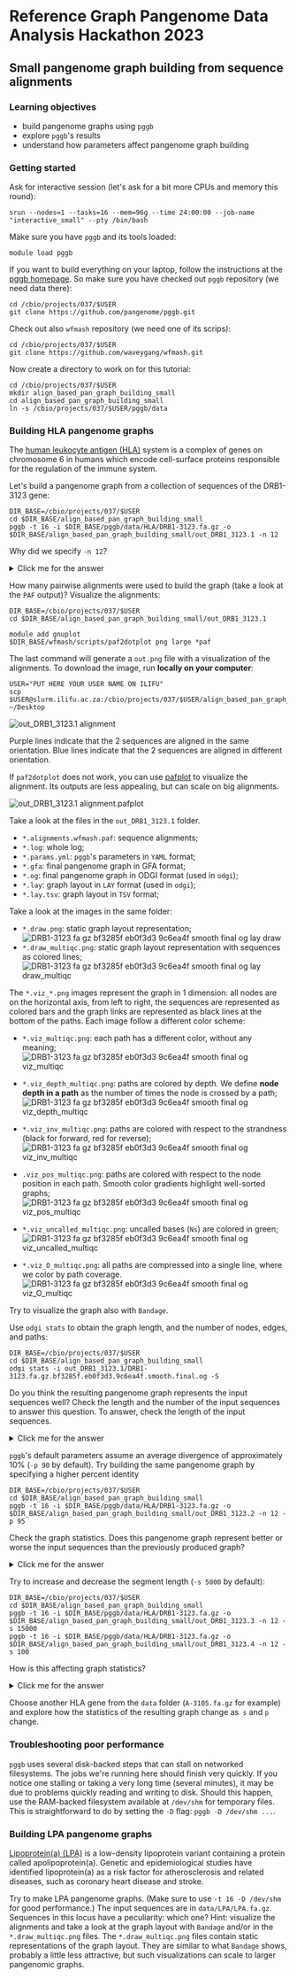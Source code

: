 # Reference Graph Pangenome Data Analysis Hackathon 2023

## Small pangenome graph building from sequence alignments

### Learning objectives

- build pangenome graphs using `pggb`
- explore `pggb`'s results
- understand how parameters affect pangenome graph building

### Getting started

Ask for interactive session (let's ask for a bit more CPUs and memory this round):

    srun --nodes=1 --tasks=16 --mem=96g --time 24:00:00 --job-name "interactive_small" --pty /bin/bash

Make sure you have `pggb` and its tools loaded:

    module load pggb

If you want to build everything on your laptop, follow the instructions at the [pggb homepage](https://github.com/pangenome/pggb#installation).
So make sure you have checked out `pggb` repository (we need data there):

    cd /cbio/projects/037/$USER
	git clone https://github.com/pangenome/pggb.git

Check out also `wfmash` repository (we need one of its scrips):

    cd /cbio/projects/037/$USER
    git clone https://github.com/waveygang/wfmash.git

Now create a directory to work on for this tutorial:

    cd /cbio/projects/037/$USER
	mkdir align_based_pan_graph_building_small
	cd align_based_pan_graph_building_small
	ln -s /cbio/projects/037/$USER/pggb/data

### Building HLA pangenome graphs

The [human leukocyte antigen (HLA)](https://en.wikipedia.org/wiki/Human_leukocyte_antigen) system is a complex of genes on chromosome 6 in humans which encode cell-surface proteins responsible for the regulation of the immune system.

Let's build a pangenome graph from a collection of sequences of the DRB1-3123 gene:

    DIR_BASE=/cbio/projects/037/$USER
    cd $DIR_BASE/align_based_pan_graph_building_small
    pggb -t 16 -i $DIR_BASE/pggb/data/HLA/DRB1-3123.fa.gz -o $DIR_BASE/align_based_pan_graph_building_small/out_DRB1_3123.1 -n 12

Why did we specify `-n 12`?

<details>
  <summary>Click me for the answer</summary>

This parameter is important for the graph normalization with `smoothxg`.
It is used to determine the right partial order alignment (POA) problem size for the multiple sequence alignments.
</details>

How many pairwise alignments were used to build the graph (take a look at the `PAF` output)? Visualize the alignments:

    DIR_BASE=/cbio/projects/037/$USER
    cd $DIR_BASE/align_based_pan_graph_building_small/out_DRB1_3123.1

    module add gnuplot
    $DIR_BASE/wfmash/scripts/paf2dotplot png large *paf

The last command will generate a `out.png` file with a visualization of the alignments.
To download the image, run **locally on your computer**:

    USER="PUT HERE YOUR USER NAME ON ILIFU"
    scp $USER@slurm.ilifu.ac.za:/cbio/projects/037/$USER/align_based_pan_graph_building_small/out_DRB1_3123.1/out.png ~/Desktop

![out_DRB1_3123.1 alignment](images/out.png)

Purple lines indicate that the 2 sequences are aligned in the same orientation.
Blue lines indicate that the 2 sequences are aligned in different orientation.

If `paf2dotplot` does not work, you can use [pafplot](https://github.com/ekg/pafplot) to visualize the alignment.
Its outputs are less appealing, but can scale on big alignments.

![out_DRB1_3123.1 alignment.pafplot](images/DRB1-3123.fa.gz.bf3285f.alignments.wfmash.paf.png)

Take a look at the files in the `out_DRB1_3123.1` folder.

- `*.alignments.wfmash.paf`: sequence alignments;
- `*.log`: whole log;
- `*.params.yml`: `pggb`'s parameters in `YAML` format;
- `*.gfa`: final pangenome graph in GFA format;
- `*.og`: final pangenome graph in ODGI format (used in `odgi`);
- `*.lay`: graph layout in `LAY` format (used in `odgi`);
- `*.lay.tsv`: graph layout in `TSV` format;

Take a look at the images in the same folder:
- `*.draw.png`: static graph layout representation;
  ![DRB1-3123 fa gz bf3285f eb0f3d3 9c6ea4f smooth final og lay draw](https://github.com/AndreaGuarracino/ReferenceGraphPangenomeDataAnalysisHackathon2023/assets/52487106/9128bfe7-e930-4b3b-8297-07618f0ee762)
- `*.draw_multiqc.png`: static graph layout representation with sequences as colored lines;
  ![DRB1-3123 fa gz bf3285f eb0f3d3 9c6ea4f smooth final og lay draw_multiqc](https://github.com/AndreaGuarracino/ReferenceGraphPangenomeDataAnalysisHackathon2023/assets/52487106/db31ad60-68b6-4820-a925-2ecf9590b439)

The `*.viz_*.png` images represent the graph in 1 dimension: all nodes are on the horizontal axis, from left to right,
the sequences are represented as colored bars and the graph links are represented as black lines at the bottom of the paths.
Each image follow a different color scheme:
- `*.viz_multiqc.png`: each path has a different color, without any meaning;
  ![DRB1-3123 fa gz bf3285f eb0f3d3 9c6ea4f smooth final og viz_multiqc](https://github.com/AndreaGuarracino/ReferenceGraphPangenomeDataAnalysisHackathon2023/assets/52487106/ac74e9eb-3ae7-40cf-9f57-f3f815e9e71e)

- `*.viz_depth_multiqc.png`: paths are colored by depth. We define **node depth in a path** as the number of times the node is crossed by a path;
  ![DRB1-3123 fa gz bf3285f eb0f3d3 9c6ea4f smooth final og viz_depth_multiqc](https://github.com/AndreaGuarracino/ReferenceGraphPangenomeDataAnalysisHackathon2023/assets/52487106/fbbd355d-36db-4e0a-9dbe-43b44af67d4c)

- `*.viz_inv_multiqc.png`: paths are colored with respect to the strandness (black for forward, red for reverse);
  ![DRB1-3123 fa gz bf3285f eb0f3d3 9c6ea4f smooth final og viz_inv_multiqc](https://github.com/AndreaGuarracino/ReferenceGraphPangenomeDataAnalysisHackathon2023/assets/52487106/e95bb038-56a6-4b5d-94fe-98a2a0cf854e)

- `.viz_pos_multiqc.png`: paths are colored with respect to the node position in each path. Smooth color gradients highlight well-sorted graphs;
  ![DRB1-3123 fa gz bf3285f eb0f3d3 9c6ea4f smooth final og viz_pos_multiqc](https://github.com/AndreaGuarracino/ReferenceGraphPangenomeDataAnalysisHackathon2023/assets/52487106/0beda634-cb2e-4c13-acdb-0871005f3c5a)

- `*.viz_uncalled_multiqc.png`: uncalled bases (`Ns`) are colored in green;
  ![DRB1-3123 fa gz bf3285f eb0f3d3 9c6ea4f smooth final og viz_uncalled_multiqc](https://github.com/AndreaGuarracino/ReferenceGraphPangenomeDataAnalysisHackathon2023/assets/52487106/53fc0155-d473-4ec9-891e-d1859d1caf3a)

- `*.viz_O_multiqc.png`: all paths are compressed into a single line, where we color by path coverage.
  ![DRB1-3123 fa gz bf3285f eb0f3d3 9c6ea4f smooth final og viz_O_multiqc](https://github.com/AndreaGuarracino/ReferenceGraphPangenomeDataAnalysisHackathon2023/assets/52487106/bb5331c1-8321-49de-86a2-7c8cbf6328aa)

Try to visualize the graph also with `Bandage`.

Use `odgi stats` to obtain the graph length, and the number of nodes, edges, and paths:

    DIR_BASE=/cbio/projects/037/$USER
    cd $DIR_BASE/align_based_pan_graph_building_small
    odgi stats -i out_DRB1_3123.1/DRB1-3123.fa.gz.bf3285f.eb0f3d3.9c6ea4f.smooth.final.og -S

Do you think the resulting pangenome graph represents the input sequences well?
Check the length and the number of the input sequences to answer this question.
To answer, check the length of the input sequences.

<details>
  <summary>Click me for the answer</summary>

The input sequences are ~13.6Kbp long, on average.
The graph is about 1.6X longer, so not much longer, then it is a good representation of the input sequences.
Pangenome graphs longer than the input sequences are expected because they contain the input sequences plus their variation.
</details>

`pggb`'s default parameters assume an average divergence of approximately 10% (`-p 90` by default).
Try building the same pangenome graph by specifying a higher percent identity

    DIR_BASE=/cbio/projects/037/$USER
    cd $DIR_BASE/align_based_pan_graph_building_small
    pggb -t 16 -i $DIR_BASE/pggb/data/HLA/DRB1-3123.fa.gz -o $DIR_BASE/align_based_pan_graph_building_small/out_DRB1_3123.2 -n 12 -p 95

Check the graph statistics.
Does this pangenome graph represent better or worse the input sequences than the previously produced graph?

<details>
  <summary>Click me for the answer</summary>

The graph is much longer than before, about ~4.1X longer than the input sequences.
This indicates a strong under-alignment of all the sequences.
This happens because the HLA locus is highly polymorphic in the population, with great genetic variability.
</details>

Try to increase and decrease the segment length (`-s 5000` by default):

    DIR_BASE=/cbio/projects/037/$USER
    cd $DIR_BASE/align_based_pan_graph_building_small
    pggb -t 16 -i $DIR_BASE/pggb/data/HLA/DRB1-3123.fa.gz -o $DIR_BASE/align_based_pan_graph_building_small/out_DRB1_3123.3 -n 12 -s 15000
    pggb -t 16 -i $DIR_BASE/pggb/data/HLA/DRB1-3123.fa.gz -o $DIR_BASE/align_based_pan_graph_building_small/out_DRB1_3123.4 -n 12 -s 100

How is this affecting graph statistics?

<details>
  <summary>Click me for the answer</summary>

This parameter influences the sensitivity in detecting structural variants (SVs) and inversions.
Lower values lead to better resolution of SVs breakpoints and the possibility of detecting shorter inversions,
but at the same time increase the complexity of the graph in terms of the number of nodes and edges.
This happens because short segment lengths lead to catching shorter homologies between the input sequences (that is, more mappings and then alignments).
Higher values reduce sensitivity, but lead to simpler graphs.
</details>

Choose another HLA gene from the `data` folder (`A-3105.fa.gz` for example) and explore how the statistics of the resulting graph change as` s` and `p` change.

### Troubleshooting poor performance

`pggb` uses several disk-backed steps that can stall on networked filesystems.
The jobs we're running here should finish very quickly.
If you notice one stalling or taking a very long time (several minutes), it may be due to problems quickly reading and writing to disk.
Should this happen, use the RAM-backed filesystem available at `/dev/shm` for temporary files.
This is straightforward to do by setting the `-D` flag: `pggb -D /dev/shm ...`.

### Building LPA pangenome graphs

[Lipoprotein(a) (LPA)](https://en.wikipedia.org/wiki/Lipoprotein(a)) is a low-density lipoprotein variant containing a protein called apolipoprotein(a).
Genetic and epidemiological studies have identified lipoprotein(a) as a risk factor for atherosclerosis and related diseases, such as coronary heart disease and stroke.

Try to make LPA pangenome graphs.
(Make sure to use `-t 16 -D /dev/shm` for good performance.)
The input sequences are in `data/LPA/LPA.fa.gz`.
Sequences in this locus have a peculiarity: which one?
Hint: visualize the alignments and take a look at the graph layout with `Bandage` and/or in the `*.draw_multiqc.png` files.
The `*.draw_multiqc.png` files contain static representations of the graph layout.
They are similar to what `Bandage` shows, probably a little less attractive, but such visualizations can scale to larger pangenomic graphs.
